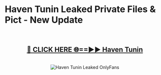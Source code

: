 # Haven Tunin Leaked Private Files & Pict - New Update
<br>
<div align="center">
<h2><a href="https://mediafilles.blogspot.com/?title=Haven_Tunin" rel="nofollow">🔴 CLICK HERE 🌐==►► Haven Tunin</a></h2>
<br>
<a href="https://mediafilles.blogspot.com/?title=Haven_Tunin" rel="nofollow" data-target="animated-image.originalLink"><img src="https://i.ibb.co.com/WyWwxjT/player-gif2.gif" alt="Haven Tunin Leaked OnlyFans" style="max-width: 100%; display: inline-block;" data-target="animated-image.originalImage"></a>
</div>
<br>